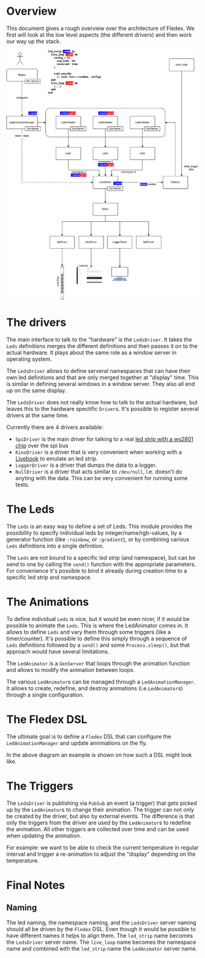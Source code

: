 # Overview
This document gives a rough overview over the architecture of Fledex. We first will look at the low level aspects (the different drivers) and then work our way up the stack.

![Architecture Diagram](./architecture.drawio.png)

# The drivers
The main interface to talk to the "hardware" is the `LedsDriver`. It takes the `Leds` definitions merges the different definitions and then passes it on to the actual hardware. It plays about the same role as a window server in operating system.

The `LedsDriver` allows to define serveral namespaces that can have their own led definitions and that are only merged together at "display" time. This is similar in defining several windows in a window server. They also all end up on the same display.

The `LedsDriver` does not really know how to talk to the actual hardware, but leaves this to the hardware spectific `Driver`s. It's possible to register several drivers at the same time.

Currently there are 4 drivers available:
* `SpiDriver` is the main driver for talking to a real [led strip with a ws2801 chip](https://www.amazon.com/s?k=ws2801) over the spi bus
* `KinoDriver` is a driver that is very convenient when working with a [Livebook](https://livebook.dev/) to emulate an led strip.
* `LoggerDriver` is a driver that dumps the data to a logger.
* `NullDriver` is a driver that acts similar to `/dev/null`, i.e. doesn't do anyting with the data. This can be very convenient for running some tests.

# The Leds
The `Leds` is an easy way to define a set of Leds. This module provides the possibility to specify individual leds by integer/name/rgb-values, by a generator function (like `:rainbow`, or `:gradient`), or by combining various `Leds` definitions into a single definition.

The `Leds` are not bound to a specific led strip (and namespace), but can be send to one by calling the `send()` function with the appropriate parameters. For convenience it's possible to bind it already during creation time to a specific led strip and namespace.

# The Animations
To define individual `Leds` is nice, but it would be even nicer, if it would be possible to animate the `Leds`. This is where the LedAnimator comes in. It allows to define `Leds` and vary them through some triggers (like a timer/counter). 
It's possible to define this simply through a sequence of `Leds` definitions followed by a `send()` and some `Process.sleep()`, but that approach would have several limitations.

The `LedAnimator` is a `GenServer` that loops through the animation function and allows to modify the animation between loops.

The various `LedAnimator`s can be managed through a `LedAnimationManager`. It allows to create, redefine, and destroy animations (i.e.`LedAnimator`s) through a single configuration.

# The Fledex DSL
The ultimate goal is to define a `Fledex` DSL that can configure the `LedAnimationManager` and update annimations on the fly.

In the above diagram an example is shown on how such a DSL might look like. 

# The Triggers

The `LedsDriver` is publishing via `PubSub` an event (a trigger) that gets picked up by the `LedAnimator`s to change their animation. The trigger can not only be created by the driver, but also by external events. The difference is that only the triggers from the driver are used by the `LedAnimator`s to redefine the animation. All other triggers are collected over time and can be used when updating the animation. 

For example: we want to be able to check the current temperature in regular interval and trigger a re-animation to adjust the "display" depending on the temperature.

# Final Notes
## Naming
The led naming, the namespace naming, and the `LedsDriver` server naming should all be driven by the `Fledex`  DSL. Even though it would be possible to have different names it helps to align them. The `led_strip` name becomes the `LedsDriver` server name. The `live_loop` name becomes the namespace name and combined with the `led_strip` name the `LedAnimator` server name.